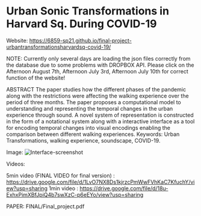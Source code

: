 # Urban Sonic Transformations in Harvard Sq. During COVID-19

Website: https://6859-sp21.github.io/final-project-urbantransformationsharvardsq-covid-19/

NOTE: Currently only several days are loading the json files correctly from the database due to some problems with DROPBOX API. Please click on the Afternoon August 7th, Afternoon July 3rd, Afternoon July 10th for correct function of the website! 

ABSTRACT
The paper studies how the different phases of the pandemic along with the restrictions were affecting the walking experience over the period of three months. The paper proposes a computational model to understanding and representing the temporal changes in the urban experience through sound. A novel system of representation is constructed in the form of a notational system along with a interactive interface as a tool for encoding temporal changes into visual encodings enabling the comparison between different walking experiences. 
Keywords: Urban Transformations, walking experience, soundscape, COVID-19.

Image:
![Interface-screenshot](https://drive.google.com/file/d/1S1wJ265-T0VcHI_iheHCSEEdtk3wDkok/view?usp=sharing)

Videos:

5min video (FINAL VIDEO for final version) : https://drive.google.com/file/d/1LvO7NX8Ds1kjrzcPmWwFVhKaC7KfuchY/view?usp=sharing
1min video : https://drive.google.com/file/d/18u-ExhxPimXBfJpiQ4b7swXzC-p6eEYo/view?usp=sharing

PAPER: FINAL/Final_project.pdf
